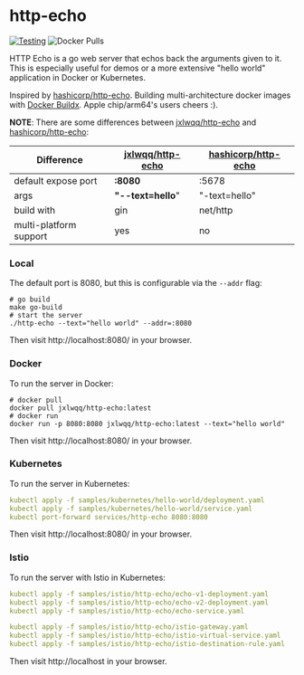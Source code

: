 # http-echo

[![Testing](https://github.com/jxlwqq/http-echo/actions/workflows/testing.yml/badge.svg)](https://github.com/jxlwqq/http-echo/actions/workflows/testing.yml) ![Docker Pulls](https://img.shields.io/docker/pulls/jxlwqq/http-echo)

HTTP Echo is a go web server that echos back the arguments given to it. This is especially useful for demos or a more extensive "hello world" application in Docker or Kubernetes.

Inspired by [hashicorp/http-echo](https://github.com/hashicorp/http-echo). Building multi-architecture docker images with [Docker Buildx](https://docs.docker.com/buildx/working-with-buildx/). Apple chip/arm64's users cheers :).

**NOTE**: There are some differences between [jxlwqq/http-echo](https://github.com/jxlwqq/http-echo) and [hashicorp/http-echo](https://github.com/hashicorp/http-echo):

| Difference |  [jxlwqq/http-echo](https://github.com/jxlwqq/http-echo) |  [hashicorp/http-echo](https://github.com/hashicorp/http-echo)|
|---|---|---|
| default expose port | **:8080** | :5678 |
| args | **"--text=hello**" | "-text=hello" |
| build with | gin | net/http |
| multi-platform support | yes | no |

### Local
The default port is 8080, but this is configurable via the `--addr` flag:

```shell
# go build
make go-build
# start the server
./http-echo --text="hello world" --addr=:8080
```

Then visit http://localhost:8080/ in your browser.

### Docker

To run the server in Docker:

```shell
# docker pull
docker pull jxlwqq/http-echo:latest
# docker run
docker run -p 8080:8080 jxlwqq/http-echo:latest --text="hello world"
```

Then visit http://localhost:8080/ in your browser.

### Kubernetes

To run the server in Kubernetes:

```yaml
kubectl apply -f samples/kubernetes/hello-world/deployment.yaml
kubectl apply -f samples/kubernetes/hello-world/service.yaml
kubectl port-forward services/http-echo 8080:8080
```

Then visit http://localhost:8080/ in your browser.


### Istio

To run the server with Istio in Kubernetes:

```yaml
kubectl apply -f samples/istio/http-echo/echo-v1-deployment.yaml
kubectl apply -f samples/istio/http-echo/echo-v2-deployment.yaml
kubectl apply -f samples/istio/http-echo/echo-service.yaml

kubectl apply -f samples/istio/http-echo/istio-gateway.yaml
kubectl apply -f samples/istio/http-echo/istio-virtual-service.yaml
kubectl apply -f samples/istio/http-echo/istio-destination-rule.yaml
```

Then visit http://localhost in your browser.
